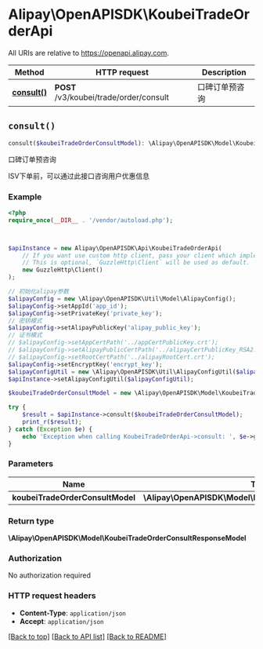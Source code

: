 # Alipay\OpenAPISDK\KoubeiTradeOrderApi

All URIs are relative to https://openapi.alipay.com.

Method | HTTP request | Description
------------- | ------------- | -------------
[**consult()**](KoubeiTradeOrderApi.md#consult) | **POST** /v3/koubei/trade/order/consult | 口碑订单预咨询


## `consult()`

```php
consult($koubeiTradeOrderConsultModel): \Alipay\OpenAPISDK\Model\KoubeiTradeOrderConsultResponseModel
```

口碑订单预咨询

ISV下单前，可以通过此接口咨询用户优惠信息

### Example

```php
<?php
require_once(__DIR__ . '/vendor/autoload.php');



$apiInstance = new Alipay\OpenAPISDK\Api\KoubeiTradeOrderApi(
    // If you want use custom http client, pass your client which implements `GuzzleHttp\ClientInterface`.
    // This is optional, `GuzzleHttp\Client` will be used as default.
    new GuzzleHttp\Client()
);

// 初始化alipay参数
$alipayConfig = new \Alipay\OpenAPISDK\Util\Model\AlipayConfig();
$alipayConfig->setAppId('app_id');
$alipayConfig->setPrivateKey('private_key');
// 密钥模式
$alipayConfig->setAlipayPublicKey('alipay_public_key');
// 证书模式
// $alipayConfig->setAppCertPath('../appCertPublicKey.crt');
// $alipayConfig->setAlipayPublicCertPath('../alipayCertPublicKey_RSA2.crt');
// $alipayConfig->setRootCertPath('../alipayRootCert.crt');
$alipayConfig->setEncryptKey('encrypt_key');
$alipayConfigUtil = new \Alipay\OpenAPISDK\Util\AlipayConfigUtil($alipayConfig);
$apiInstance->setAlipayConfigUtil($alipayConfigUtil);

$koubeiTradeOrderConsultModel = new \Alipay\OpenAPISDK\Model\KoubeiTradeOrderConsultModel(); // \Alipay\OpenAPISDK\Model\KoubeiTradeOrderConsultModel

try {
    $result = $apiInstance->consult($koubeiTradeOrderConsultModel);
    print_r($result);
} catch (Exception $e) {
    echo 'Exception when calling KoubeiTradeOrderApi->consult: ', $e->getMessage(), PHP_EOL;
}
```

### Parameters

Name | Type | Description  | Notes
------------- | ------------- | ------------- | -------------
 **koubeiTradeOrderConsultModel** | **\Alipay\OpenAPISDK\Model\KoubeiTradeOrderConsultModel**|  | [optional]

### Return type

**\Alipay\OpenAPISDK\Model\KoubeiTradeOrderConsultResponseModel**

### Authorization

No authorization required

### HTTP request headers

- **Content-Type**: `application/json`
- **Accept**: `application/json`

[[Back to top]](#) [[Back to API list]](../../README.md#api-endpoints)
[[Back to README]](../../README.md)
